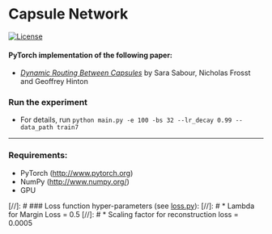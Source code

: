 # Capsule Network #
[![License](https://img.shields.io/github/license/mashape/apistatus.svg?maxAge=2592000)](LICENSE)

#### PyTorch implementation of the following paper:
* [_Dynamic Routing Between Capsules_](https://arxiv.org/abs/1710.09829) by Sara Sabour, Nicholas Frosst and Geoffrey Hinton

### Run the experiment
* For details, run `python main.py -e 100 -bs 32 --lr_decay 0.99 --data_path train7`

______

### Requirements:
* PyTorch (http://www.pytorch.org)
* NumPy (http://www.numpy.org/)
* GPU

[//]: # ### Loss function hyper-parameters (see [loss.py](loss.py)):
[//]: # * Lambda for Margin Loss = 0.5
[//]: # * Scaling factor for reconstruction loss = 0.0005
